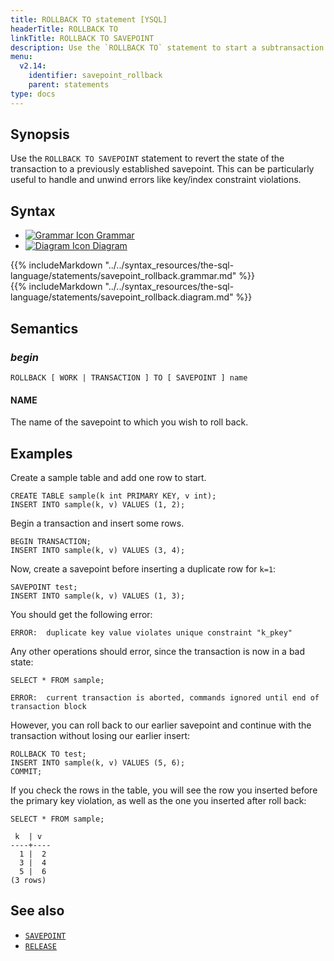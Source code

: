 ```yaml
---
title: ROLLBACK TO statement [YSQL]
headerTitle: ROLLBACK TO
linkTitle: ROLLBACK TO SAVEPOINT
description: Use the `ROLLBACK TO` statement to start a subtransaction within the current transaction.
menu:
  v2.14:
    identifier: savepoint_rollback
    parent: statements
type: docs
---
```


## Synopsis

Use the `ROLLBACK TO SAVEPOINT` statement to revert the state of the transaction to a previously established savepoint. This can be particularly useful to handle and unwind errors like key/index constraint violations.

## Syntax

<ul class="nav nav-tabs nav-tabs-yb">
  <li >
    <a href="#grammar" class="nav-link active" id="grammar-tab" data-toggle="tab" role="tab" aria-controls="grammar" aria-selected="true">
      <img src="/icons/file-lines.svg" alt="Grammar Icon">
      Grammar
    </a>
  </li>
  <li>
    <a href="#diagram" class="nav-link" id="diagram-tab" data-toggle="tab" role="tab" aria-controls="diagram" aria-selected="false">
      <img src="/icons/diagram.svg" alt="Diagram Icon">
      Diagram
    </a>
  </li>
</ul>

<div class="tab-content">
  <div id="grammar" class="tab-pane fade show active" role="tabpanel" aria-labelledby="grammar-tab">
  {{% includeMarkdown "../../syntax_resources/the-sql-language/statements/savepoint_rollback.grammar.md" %}}
  </div>
  <div id="diagram" class="tab-pane fade" role="tabpanel" aria-labelledby="diagram-tab">
  {{% includeMarkdown "../../syntax_resources/the-sql-language/statements/savepoint_rollback.diagram.md" %}}
  </div>
</div>

## Semantics

### *begin*

```plpgsql
ROLLBACK [ WORK | TRANSACTION ] TO [ SAVEPOINT ] name
```

#### NAME

The name of the savepoint to which you wish to roll back.

## Examples

Create a sample table and add one row to start.

```plpgsql
CREATE TABLE sample(k int PRIMARY KEY, v int);
INSERT INTO sample(k, v) VALUES (1, 2);
```

Begin a transaction and insert some rows.

```plpgsql
BEGIN TRANSACTION;
INSERT INTO sample(k, v) VALUES (3, 4);
```

Now, create a savepoint before inserting a duplicate row for `k=1`:

```plpgsql
SAVEPOINT test;
INSERT INTO sample(k, v) VALUES (1, 3);
```

You should get the following error:

```output
ERROR:  duplicate key value violates unique constraint "k_pkey"
```

Any other operations should error, since the transaction is now in a bad state:

```plpgsql
SELECT * FROM sample;
```

```output
ERROR:  current transaction is aborted, commands ignored until end of transaction block
```

However, you can roll back to our earlier savepoint and continue with the transaction without losing our earlier insert:

```plpgsql
ROLLBACK TO test;
INSERT INTO sample(k, v) VALUES (5, 6);
COMMIT;
```

If you check the rows in the table, you will see the row you inserted before the primary key violation, as well as the one you inserted after roll back:

```plpgsql
SELECT * FROM sample;
```

```output
 k  | v
----+----
  1 |  2
  3 |  4
  5 |  6
(3 rows)
```

## See also

- [`SAVEPOINT`](../savepoint_create)
- [`RELEASE`](../savepoint_release)
